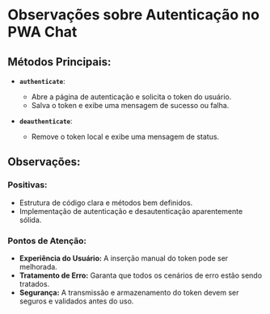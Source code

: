 # Observações sobre Autenticação no PWA Chat

## Métodos Principais:

- **`authenticate`**:
  - Abre a página de autenticação e solicita o token do usuário.
  - Salva o token e exibe uma mensagem de sucesso ou falha.

- **`deauthenticate`**:
  - Remove o token local e exibe uma mensagem de status.

## Observações:

### Positivas:
- Estrutura de código clara e métodos bem definidos.
- Implementação de autenticação e desautenticação aparentemente sólida.

### Pontos de Atenção:
- **Experiência do Usuário:** A inserção manual do token pode ser melhorada.
- **Tratamento de Erro:** Garanta que todos os cenários de erro estão sendo tratados.
- **Segurança:** A transmissão e armazenamento do token devem ser seguros e validados antes do uso.
